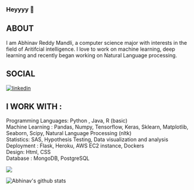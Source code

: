 ### Heyyyy 👋

## ABOUT 
I am Abhinav Reddy Mandli, a computer science major with interests in the field of Aritifcial intelligence. I love to work on machine learning, deep learning and recently began working on Natural Language processing. 

<!--
**abhi-11nav/abhi-11nav** is a ✨ _special_ ✨ repository because its `README.md` (this file) appears on your GitHub profile.
-->

## SOCIAL
<div class="badge-base LI-profile-badge" data-locale="en_US" data-size="medium" data-theme="dark" data-type="VERTICAL" data-vanity="abhinav-mandli" data-version="v1"><a class="badge-base__link LI-simple-link" href="https://ca.linkedin.com/in/abhinav-mandli?trk=profile-badge"><img src="https://img.shields.io/badge/LinkedIn-0077B5?style=for-the-badge&logo=linkedin&logoColor=white" alt="linkedin"></a></div>
                   
## I WORK WITH :<br>
Programming Languages: Python , Java, R (basic) <br>
Machine Learning : Pandas, Numpy, Tensorflow, Keras, Sklearn, Matplotlib, Seaborn, Scipy, Natural Language Processing (nltk)<br>
Statistics: SAS, Hypothesis Testing, Data visualization and analysis <br>
Deployment : Flask, Heroku, AWS EC2 instance, Dockers <br>
Design: Html, CSS <br>
Database : MongoDB, PostgreSQL <br>


<img src="https://img.shields.io/badge/TensorFlow-FF6F00?style=for-the-badge&logo=tensorflow&logoColor=white">

![Abhinav's github stats](https://github-readme-stats.vercel.app/api?username=abhi-11nav&theme=tokyonight&show_icons=true) 
